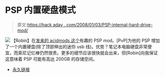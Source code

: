 # PSP 内置硬盘模式

> 原文:[https://hack aday . com/2008/01/03/PSP-internal-hard-drive-mod/](https://hackaday.com/2008/01/03/psp-internal-hard-drive-mod/)

![](../Images/2547007df80b68dc08a5cdf9cc7c95b7.png)
【Robin】在[发来的 acidmods 这个](http://www.acidmods.com/forum/index.php?topic=13380.0)有趣的 PSP mod。[PvP]为他的 PSP 增加了一个内置硬盘(除了顶部伸出的迷你 usb 线)。优势？笔记本电脑硬盘非常便宜，而索尼记忆棒仍然很贵。更多的细节应该很快就会出来，但[Robin]向我保证这意味着 PSP 可能有高达 200GB 的存储空间。

*   [永久链接](http://www.acidmods.com/forum/index.php?topic=13380.0)